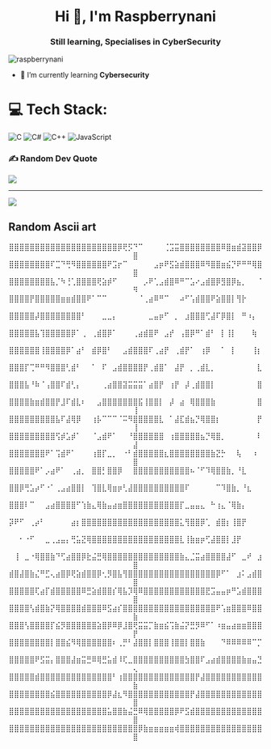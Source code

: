 <h1 align="center">Hi 👋, I'm Raspberrynani</h1>
<h3 align="center">Still learning, Specialises in CyberSecurity</h3>

<p align="left"> <img src="https://komarev.com/ghpvc/?username=raspberrynani&label=Profile%20views&color=0e75b6&style=plastic" alt="raspberrynani" /> </p>

- 🌱 I’m currently learning **Cybersecurity**

# 💻 Tech Stack:
![C](https://img.shields.io/badge/c-%2300599C.svg?style=for-the-badge&logo=c&logoColor=white) ![C#](https://img.shields.io/badge/c%23-%23239120.svg?style=for-the-badge&logo=c-sharp&logoColor=white) ![C++](https://img.shields.io/badge/c++-%2300599C.svg?style=for-the-badge&logo=c%2B%2B&logoColor=white) ![JavaScript](https://img.shields.io/badge/javascript-%23323330.svg?style=for-the-badge&logo=javascript&logoColor=%23F7DF1E) 

### ✍️ Random Dev Quote
![](https://quotes-github-readme.vercel.app/api?type=horizontal&theme=tokyonight)

---
[![](https://visitcount.itsvg.in/api?id=Raspberrynani&icon=2&color=0)](https://visitcount.itsvg.in)

  
  ## Random Ascii art
<p align="center">
⣿⣿⣿⣿⣿⣿⣿⣿⣿⣿⣿⣿⣿⣿⣿⣿⣿⣿⣿⣿⣿⡿⢟⡫⠙⠉⠀⠀⠀⠀⢈⣩⣭⣿⣿⣿⣿⣿⣿⣿⣿⠿⣿⣶⣾⣽⣿⣿⡿⣿
⣿⣿⣿⣿⣿⣿⣿⣿⠏⣉⠙⢛⠻⣿⣿⣿⣿⣿⣿⠟⣩⡖⠉⠀⠀⠀⠀⠀⣠⡶⠟⣫⣵⣾⣿⣿⣿⠿⠻⣿⣿⣶⣮⡙⠟⠛⠛⢿⣿⣿
⣿⣿⣿⣿⣿⣿⣿⣿⣧⡈⠳⢘⢁⣿⣿⣿⣿⢟⣵⡾⠋⠀⠀⠀⠀⠀⡠⠟⢁⣠⣾⣿⠿⠛⠉⣡⠔⣠⣾⣿⡿⣻⣿⡿⣦⡀⠀⠀⠈⠻
⣿⣿⣿⣿⡟⣿⣿⣿⣿⣿⣶⣶⣾⣿⣿⠟⠁⠉⠉⠀⠀⠀⠀⠀⠀⠈⢀⣴⠿⠛⠉⠀⠀⠴⠋⢡⣾⣿⣿⠟⣵⣿⣿⡇⢻⡗⠀⠀⠀⠀
⣿⣿⣿⣿⣿⡼⣿⣿⣿⣿⣿⣿⣿⣿⠃⠀⠀⠀⣀⣀⡄⠀⠀⠀⠀⠀⠀⣀⣤⡶⠋⠀⡀⠀⣰⣿⣿⣿⢋⣼⠏⡿⣿⡇⠀⠛⠰⡄⠀⠀
⣿⣿⣿⣿⣿⣧⢹⣿⣿⣿⣿⣿⡿⠁⢀⠀⢀⣾⣿⡿⠁⠀⠀⠀⢀⣴⣾⣿⠟⠀⣠⡞⠀⢠⣿⡿⠛⠁⣾⠃⠀⡇⢸⡇⠀⠀⠀⢷⠀⠀
⣿⣿⣿⣿⣿⣿⢸⣿⣿⣿⣿⡿⠁⣴⠃⠀⣾⡿⣿⠃⠀⠀⣠⣾⣿⣿⣿⠏⢀⣴⡟⠀⢀⣾⡟⠁⠀⢰⡿⠀⠀⠁⠀⡇⠀⠀⠀⢸⡆⠀
⣿⣿⣿⡏⢉⠛⠛⠻⣿⣿⣿⢃⣾⠃⠀⠀⠁⠀⠏⠀⣠⣾⣿⣿⣿⣿⡟⢀⣾⣿⠁⠀⣼⡟⠀⡀⢀⣾⣇⡀⠀⠀⠀⠀⠀⠀⠀⠀⣇⠀
⣿⣿⣿⣧⠘⠷⠈⢠⣿⣿⠏⣾⢃⡄⠀⠀⠀⠀⢀⣴⣿⣿⣽⣭⣭⣭⠁⣴⣿⡟⠀⢰⡟⠀⡼⢀⣾⣿⣿⡇⠀⠀⠀⠀⠀⠀⠀⠀⣿⠀
⣿⣿⣿⣿⣷⣶⣾⣿⣿⡟⣸⠏⣾⣇⠆⠀⠀⣠⣿⣿⣿⣿⣿⣿⣿⣯⢸⣿⣿⡇⠀⡼⠀⣴⠀⢿⣿⣿⣿⣷⠀⠀⠀⠀⠀⠀⠀⠀⣿⢸
⣿⣿⣿⣿⣿⣿⣿⣿⣿⣧⠏⣼⢿⡿⠀⠀⢰⡧⠉⠉⠉⠈⠭⠻⣿⣿⣿⣿⣿⣇⠀⠁⣼⣏⣾⣦⡙⢿⣿⣿⡆⠀⠀⠀⠀⠀⠀⠀⡟⢸
⣿⣿⣿⣿⣿⣿⣿⣿⣿⢫⡾⣡⡾⠁⠀⠀⠈⣠⣾⠟⠁⠀⠀⠘⣿⣿⣿⣿⣿⣿⠀⢰⣿⣿⣿⣿⣿⣦⡙⢿⣿⡀⠀⠀⠀⠀⠀⠀⠇⣼
⣿⣿⣿⣿⣿⣿⣿⠟⠁⢩⣾⠟⠁⠀⠀⠀⢰⣿⡏⣀⡀⠀⠐⠃⣾⣿⣿⣿⣿⣿⣆⣿⣿⣿⣿⣿⣿⣿⣿⣷⣝⡓⠀⠀⢧⠀⠀⠰⠀⣿
⣿⣿⣿⣿⣿⠟⠁⡠⣴⠟⠁⠀⢀⣴⡀⠀⣿⣿⡃⣿⣿⡿⠀⠀⣿⣿⣿⣿⣿⣿⣿⣿⣿⣿⣿⠦⠈⠋⠹⢿⣿⣿⣷⡀⠘⣇⠀⠀⠀⠀
⣿⣿⡿⢛⣡⡴⠋⠐⠁⢀⣠⣴⣿⣿⡇⠀⢹⣿⣇⢿⣶⡶⢃⣼⣿⣿⣿⣿⣿⣿⣿⣿⣿⣿⠏⠀⠀⠀⠀⠀⠉⠹⣿⣷⡀⠘⣆⠀⠀⠀
⣿⣿⣿⠇⠉⠀⠀⣠⣴⣿⣿⣿⣿⠋⢱⣷⣄⢿⣷⣤⣴⣶⣿⣿⣿⣿⣿⣿⣿⣿⣿⣿⣿⡏⣀⣤⣤⣄⠀⠓⢰⣄⠈⢿⣷⡄⠀⠀⠀⠀
⡽⠟⠋⠀⢀⡴⠃⠀⠀⠀⠀⠀⣴⡆⣿⣿⣿⣿⣿⣿⣿⣿⣿⣿⣿⣿⣿⣿⣿⣿⣿⣿⣿⣅⢻⣿⣿⡿⢁⠀⣾⣿⡆⢸⣿⡟⠀⠀⠀⠀
⠀⠀⠂⠐⠋⠀⠀⣀⢀⣠⣤⡄⢛⣥⣝⢿⣿⣿⣿⣿⣿⣿⣿⣿⣿⣿⣿⣿⣿⣿⣿⣿⣿⣇⢸⣷⣶⡶⢋⣼⣿⣿⡇⣸⡟⠀⠀⠀⠀⠀
⠀⢸⠀⣀⠐⢿⣿⣿⣷⠙⢋⣴⣿⣿⡿⣗⣬⣛⢿⣿⣿⣿⣿⣿⣿⣿⣿⣿⣿⣿⣿⣿⣿⣷⣄⣈⣭⣴⣿⣿⣿⣿⣼⠋⠀⣀⠞⠀⣰⣿
⣾⣿⣼⣿⣷⣌⠛⣋⢄⣴⣿⡿⢟⣵⣾⣿⣿⡿⢂⡻⣿⣧⢻⣿⣿⣿⣿⣿⣿⣿⣿⣿⣿⣿⣿⣿⣿⣿⣿⣿⡿⠋⠁⠀⣰⠅⣠⣾⣿⣿
⣿⣿⣿⣿⣿⢏⣴⡏⣾⣿⣿⣿⣿⣿⠿⣛⣵⣾⣿⣿⡎⢿⣧⡹⢿⠿⣿⣿⣿⣿⣿⣿⣿⣿⣿⣿⣿⣿⣟⣩⣤⣤⡶⠛⣡⣾⣿⣿⣿⣿
⣿⣿⣿⣿⢣⣾⣿⣷⡝⢿⣿⣿⣿⣿⣾⣿⣿⣿⠿⣫⣴⡎⣿⣿⣿⣿⣿⣿⣿⣿⣿⣿⣿⣿⣿⣿⣿⣿⣿⣿⠟⢡⣶⣿⣿⣿⠿⣿⣿⣷
⣿⣿⣿⢣⣿⣿⣿⣿⡏⣮⡻⣿⣿⣿⣿⣿⣿⣵⣿⡿⠿⡿⣸⣿⢟⣭⣭⡉⣷⣶⣮⢩⣷⣬⡝⣛⡻⠿⠋⠁⠰⣶⣤⣴⣶⣶⣿⣿⣿⡟
⣿⣿⣿⣿⣿⣿⣿⣿⡇⣿⣿⣮⠻⢿⣿⣿⣿⣿⣿⣿⠆⢀⡛⠃⣼⣿⣿⡇⣿⣿⣿⢸⣿⣿⡇⣿⣿⣷⠀⠀⠀⠙⠿⠿⠿⠿⠿⠉⡉⠀
⣿⣿⣿⣿⣿⠟⣫⣭⡄⣿⣿⣿⣼⣶⣭⣛⠿⢿⣛⣥⣾⠸⢏⣀⣿⣿⣿⣿⣿⣿⣿⣿⣿⣿⣳⣿⣿⠏⣠⣴⣾⣿⣿⣿⣿⣷⣶⣤⣙⢄
⣿⣿⣿⣿⣿⣾⣿⣿⣿⣿⣿⣿⣿⣿⣿⣿⣿⣿⣿⣿⠃⢰⣿⣿⣿⣿⣿⣿⣿⣿⣿⣿⣿⣿⣿⣿⡟⣼⣿⣿⣿⣿⣿⣿⣿⣿⣿⣿⣿⣷
⣿⣿⣿⣿⣿⣿⣿⣿⣮⣿⣿⣿⣿⣿⣿⣿⣿⣿⣿⡿⣼⣆⠻⣿⣿⣿⣿⣿⣿⣿⣿⣿⣿⣿⣿⡟⣼⣿⣿⣿⣿⣿⣿⣿⣿⣿⣿⣿⣿⣿
⣿⣿⣿⣿⣿⣿⣿⣿⣿⣿⣿⣿⣿⣿⣿⣿⣿⣿⣿⣥⣿⣿⣷⣬⣛⠿⢿⣿⣿⣿⣿⣿⡿⠟⣫⣾⣿⣿⣿⣿⣿⣿⣿⣿⣿⣿⣿⣿⣿⣿
⣿⣿⣿⣿⣿⣿⣿⣿⣿⣿⣿⣿⣿⣿⣿⣿⣿⣿⣿⣿⣿⣿⣿⣿⣿⡿⣷⣶⣶⣶⣶⣶⢾⣿⣿⣿⣿⣿⣿⣿⣿⣿⣿⣿⣿⣿⣿⣿⣿⣿</p>
